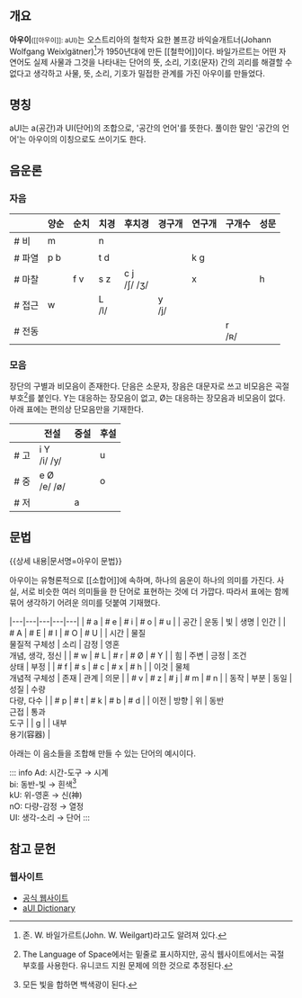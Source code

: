 ## 개요
**아우이**<small>([[아우이]]: aUI)</small>는 오스트리아의 철학자 요한 볼프강 바익슬개트너(Johann Wolfgang Weixlgätner)[^1]가 1950년대에 만든 [[철학어]]이다. 바일가르트는 어떤 자연어도 실제 사물과 그것을 나타내는 단어의 뜻, 소리, 기호(문자) 간의 괴리를 해결할 수 없다고 생각하고 사물, 뜻, 소리, 기호가 밀접한 관계를 가진 아우이를 만들었다.

## 명칭
aUI는 a(공간)과 UI(단어)의 조합으로, '공간의 언어'를 뜻한다. 풀이한 말인 '공간의 언어'는 아우이의 이칭으로도 쓰이기도 한다.

## 음운론
### 자음
|  | 양순 | 순치 | 치경 | 후치경 | 경구개 | 연구개 | 구개수 | 성문 |
|---|---|---|---|---|---|---|---|---|
| # 비 | m |  | n ||  |  |  |  |
| # 파열 | p b |  | t d ||  | k g |  |  |
| # 마찰 |  | f v | s z | c j<br>/ʃ/ /ʒ/ |  | x |  | h |
| # 접근 | w |  | L<br>/l/ |  | y<br>/j/ |  |  |  |
| # 전동 |  |  |  |  |  |  | r<br>/ʀ/ |  |

### 모음
장단의 구별과 비모음이 존재한다. 단음은 소문자, 장음은 대문자로 쓰고 비모음은 곡절 부호[^2]를 붙인다. Y는 대응하는 장모음이 없고, Ø는 대응하는 장모음과 비모음이 없다. 아래 표에는 편의상 단모음만을 기재한다.

|  | 전설 | 중설 | 후설 |
|---|---|---|---|
| # 고 | i Y<br>/i/ /y/ |  | u |
| # 중 | e Ø<br>/e/ /ø/ |  | o |
| # 저 |  | a |  |

## 문법
{{상세 내용|문서명=아우이 문법}}

아우이는 유형론적으로 [[소합어]]에 속하며, 하나의 음운이 하나의 의미를 가진다. 사실, 서로 비슷한 여러 의미들을 한 단어로 표현하는 것에 더 가깝다. 따라서 표에는 함께 묶어 생각하기 어려운 의미를 덧붙여 기재했다.

|---|---|---|---|---|
| # a | # e | # i | # o | # u |
| 공간 | 운동 | 빛 | 생명 | 인간 |
| # A | # E | # I | # O | # U |
| 시간 | 물질<br>물질적 구체성 | 소리 | 감정 | 영혼<br>개념, 생각, 정신 |
| # w | # L | # r | # Ø | # Y |
| 힘 | 주변 | 긍정 | 조건<br>상태 | 부정 |
| # f | # s | # c | # x | # h |
| 이것 | 물체<br>개념적 구체성 | 존재 | 관계 | 의문 |
| # v | # z | # j | # m | # n |
| 동작 | 부분 | 동일 | 성질 | 수량<br>다량, 다수 |
| # p | # t | # k | # b | # d |
| 이전 | 방향 | 위 | 동반<br>근접 | 통과<br>도구 |
| g |
| 내부<br>용기(容器) |

아래는 이 음소들을 조합해 만들 수 있는 단어의 예시이다.

::: info
Ad: 시간-도구 → 시계  
bi: 동반-빛 → 흰색[^3]  
kU: 위-영혼 → 신(神)  
nO: 다량-감정 → 열정  
UI: 생각-소리 → 단어
:::

## 참고 문헌
### 웹사이트
* [공식 웹사이트](https://auilanguage.space/)
* [aUI Dictionary](https://www.webonary.org/aui/)


[^1]: 존. W. 바일가르트(John. W. Weilgart)라고도 알려져 있다.
[^2]: The Language of Space에서는 밑줄로 표시하지만, 공식 웹사이트에서는 곡절 부호를 사용한다. 유니코드 지원 문제에 의한 것으로 추정된다.
[^3]: 모든 빛을 합하면 백색광이 된다.